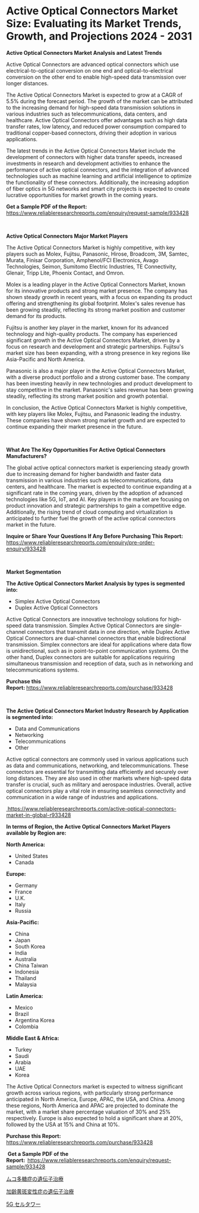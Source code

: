 <p><h1>Active Optical Connectors Market Size: Evaluating its Market Trends, Growth, and Projections 2024 - 2031</h1></p><p><strong>Active Optical Connectors Market Analysis and Latest Trends</strong></p>
<p><p>Active Optical Connectors are advanced optical connectors which use electrical-to-optical conversion on one end and optical-to-electrical conversion on the other end to enable high-speed data transmission over longer distances.</p><p>The Active Optical Connectors Market is expected to grow at a CAGR of 5.5% during the forecast period. The growth of the market can be attributed to the increasing demand for high-speed data transmission solutions in various industries such as telecommunications, data centers, and healthcare. Active Optical Connectors offer advantages such as high data transfer rates, low latency, and reduced power consumption compared to traditional copper-based connectors, driving their adoption in various applications.</p><p>The latest trends in the Active Optical Connectors Market include the development of connectors with higher data transfer speeds, increased investments in research and development activities to enhance the performance of active optical connectors, and the integration of advanced technologies such as machine learning and artificial intelligence to optimize the functionality of these connectors. Additionally, the increasing adoption of fiber optics in 5G networks and smart city projects is expected to create lucrative opportunities for market growth in the coming years.</p></p>
<p><strong>Get a Sample PDF of the Report:&nbsp;</strong> <a href="https://www.reliableresearchreports.com/enquiry/request-sample/933428">https://www.reliableresearchreports.com/enquiry/request-sample/933428</a></p>
<p>&nbsp;</p>
<p><strong>Active Optical Connectors Major Market Players</strong></p>
<p><p>The Active Optical Connectors Market is highly competitive, with key players such as Molex, Fujitsu, Panasonic, Hirose, Broadcom, 3M, Samtec, Murata, Finisar Corporation, Amphenol/FCI Electronics, Avago Technologies, Seimon, Sumitomo Electric Industries, TE Connectivity, Glenair, Tripp Lite, Phoenix Contact, and Omron.</p><p>Molex is a leading player in the Active Optical Connectors Market, known for its innovative products and strong market presence. The company has shown steady growth in recent years, with a focus on expanding its product offering and strengthening its global footprint. Molex's sales revenue has been growing steadily, reflecting its strong market position and customer demand for its products.</p><p>Fujitsu is another key player in the market, known for its advanced technology and high-quality products. The company has experienced significant growth in the Active Optical Connectors Market, driven by a focus on research and development and strategic partnerships. Fujitsu's market size has been expanding, with a strong presence in key regions like Asia-Pacific and North America.</p><p>Panasonic is also a major player in the Active Optical Connectors Market, with a diverse product portfolio and a strong customer base. The company has been investing heavily in new technologies and product development to stay competitive in the market. Panasonic's sales revenue has been growing steadily, reflecting its strong market position and growth potential.</p><p>In conclusion, the Active Optical Connectors Market is highly competitive, with key players like Molex, Fujitsu, and Panasonic leading the industry. These companies have shown strong market growth and are expected to continue expanding their market presence in the future.</p></p>
<p>&nbsp;</p>
<p><strong>What Are The Key Opportunities For Active Optical Connectors Manufacturers?</strong></p>
<p><p>The global active optical connectors market is experiencing steady growth due to increasing demand for higher bandwidth and faster data transmission in various industries such as telecommunications, data centers, and healthcare. The market is expected to continue expanding at a significant rate in the coming years, driven by the adoption of advanced technologies like 5G, IoT, and AI. Key players in the market are focusing on product innovation and strategic partnerships to gain a competitive edge. Additionally, the rising trend of cloud computing and virtualization is anticipated to further fuel the growth of the active optical connectors market in the future.</p></p>
<p><strong>Inquire or Share Your Questions If Any Before Purchasing This Report:</strong> <a href="https://www.reliableresearchreports.com/enquiry/pre-order-enquiry/933428">https://www.reliableresearchreports.com/enquiry/pre-order-enquiry/933428</a></p>
<p>&nbsp;</p>
<p><strong>Market Segmentation</strong></p>
<p><strong>The Active Optical Connectors Market Analysis by types is segmented into:</strong></p>
<p><ul><li>Simplex Active Optical Connectors</li><li>Duplex Active Optical Connectors</li></ul></p>
<p><p>Active Optical Connectors are innovative technology solutions for high-speed data transmission. Simplex Active Optical Connectors are single-channel connectors that transmit data in one direction, while Duplex Active Optical Connectors are dual-channel connectors that enable bidirectional transmission. Simplex connectors are ideal for applications where data flow is unidirectional, such as in point-to-point communication systems. On the other hand, Duplex connectors are suitable for applications requiring simultaneous transmission and reception of data, such as in networking and telecommunications systems.</p></p>
<p><strong>Purchase this Report:&nbsp;</strong><a href="https://www.reliableresearchreports.com/purchase/933428">https://www.reliableresearchreports.com/purchase/933428</a></p>
<p>&nbsp;</p>
<p><strong>The Active Optical Connectors Market Industry Research by Application is segmented into:</strong></p>
<p><ul><li>Data and Communications</li><li>Networking</li><li>Telecommunications</li><li>Other</li></ul></p>
<p><p>Active optical connectors are commonly used in various applications such as data and communications, networking, and telecommunications. These connectors are essential for transmitting data efficiently and securely over long distances. They are also used in other markets where high-speed data transfer is crucial, such as military and aerospace industries. Overall, active optical connectors play a vital role in ensuring seamless connectivity and communication in a wide range of industries and applications.</p></p>
<p><a href="https://www.reliableresearchreports.com/active-optical-connectors-market-in-global-r933428">&nbsp;https://www.reliableresearchreports.com/active-optical-connectors-market-in-global-r933428</a></p>
<p><strong>In terms of Region, the Active Optical Connectors Market Players available by Region are:</strong></p>
<p>
    <p> <strong> North America: </strong>
        <ul>
            <li>United States</li>
            <li>Canada</li>
        </ul>
        </p> 
    <p> <strong> Europe: </strong>
        <ul>
            <li>Germany</li>
            <li>France</li>
            <li>U.K.</li>
            <li>Italy</li>
            <li>Russia</li>
        </ul>
        </p> 
    <p> <strong> Asia-Pacific: </strong>
        <ul>
            <li>China</li>
            <li>Japan</li>
            <li>South Korea</li>
            <li>India</li>
            <li>Australia</li>
            <li>China Taiwan</li>
            <li>Indonesia</li>
            <li>Thailand</li>
            <li>Malaysia</li>
        </ul>
        </p> 
    <p> <strong> Latin America: </strong>
        <ul>
            <li>Mexico</li>
            <li>Brazil</li>
            <li>Argentina Korea</li>
            <li>Colombia</li>
        </ul>
        </p> 
    <p> <strong> Middle East & Africa: </strong>
        <ul>
            <li>Turkey</li>
            <li>Saudi</li>
            <li>Arabia</li>
            <li>UAE</li>
            <li>Korea</li>
        </ul>
    </p>
    </p>
<p><p>The Active Optical Connectors market is expected to witness significant growth across various regions, with particularly strong performance anticipated in North America, Europe, APAC, the USA, and China. Among these regions, North America and APAC are projected to dominate the market, with a market share percentage valuation of 30% and 25% respectively. Europe is also expected to hold a significant share at 20%, followed by the USA at 15% and China at 10%.</p></p>
<p><strong>Purchase this Report: </strong><a href="https://www.reliableresearchreports.com/purchase/933428">https://www.reliableresearchreports.com/purchase/933428</a></p>
<p>&nbsp;<strong>Get a Sample PDF of the Report:&nbsp;&nbsp;</strong><a href="https://www.reliableresearchreports.com/enquiry/request-sample/933428">https://www.reliableresearchreports.com/enquiry/request-sample/933428</a></p>
<p><strong></strong></p>
<p><p><a href="https://github.com/HershelKris/Market-Research-Report-List-1/blob/main/795866283811.md">ムコ多糖症の遺伝子治療</a></p><p><a href="https://github.com/CarlieShields/Market-Research-Report-List-1/blob/main/828399983810.md">加齢黄斑変性症の遺伝子治療</a></p><p><a href="https://medium.com/@nicholasallan19/5g%E3%82%BB%E3%83%AB%E3%82%BF%E3%83%AF%E3%83%BC%E5%B8%82%E5%A0%B4%E8%A6%8F%E6%A8%A1%E3%81%A8%E5%B8%82%E5%A0%B4%E5%8B%95%E5%90%91-%E5%AE%8C%E5%85%A8%E3%81%AA%E6%A5%AD%E7%95%8C%E6%A6%82%E8%A6%81-2024%E5%B9%B4%E3%81%8B%E3%82%892031%E5%B9%B4-98905f10fa9f">5G セルタワー</a></p></p>